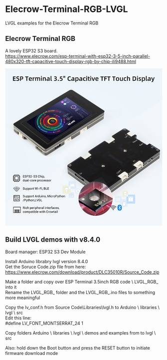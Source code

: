 # Elecrow-Terminal-RGB-LVGL
LVGL examples for the Elecrow Terminal RGB

## Elecrow Terminal RGB   

A lovely ESP32 S3 board.   
https://www.elecrow.com/esp-terminal-with-esp32-3-5-inch-parallel-480x320-tft-capacitive-touch-display-rgb-by-chip-ili9488.html   

<p align="center">
  <img src="https://github.com/paulhamsh/Elecrow-Terminal-RGB-LVGL/blob/main/Elecrow%20Terminal.jpg" width="700" title="FS7">
</p>

## Build LVGL demos with v8.4.0    

Board manager: ESP32 S3 Dev Module   

Install Arduino librabry lvgl version 8.4.0   
Get the Soruce Code.zip file from here: https://www.elecrow.com/download/product/DLC35010R/Source_Code.zip   

Make a folder and copy over ESP Terminal 3.5inch RGB code \ LVGL_RGB_ into it   
Rename the LVGL_RGB_ folder and the LVGL_RGB_.ino files to something more meaningful   

Copy the lv_conf.h from Source Code\Libraries\lvgl.h to Arduino \ libraries \ lvgl \ src   
Edit this line:   
  #define LV_FONT_MONTSERRAT_24 1   

Copy folders Arduino \ libraries \ lvgl \ demos and examples from to lvgl \ src   

Also: hold down the Boot button and press the RESET button to initiate firmware download mode   
